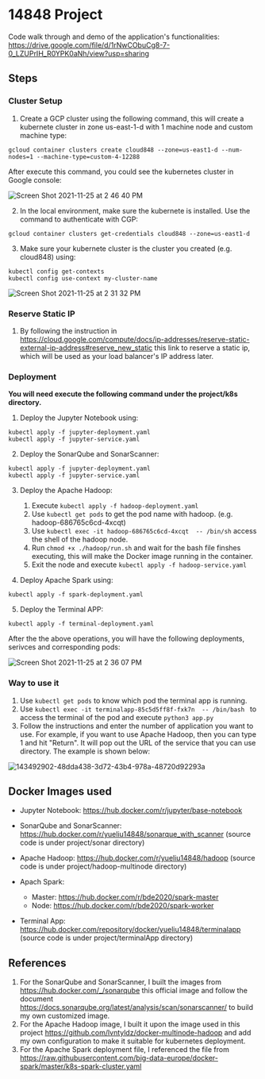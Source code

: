 # 14848 Project

Code walk through and demo of the application's functionalities: https://drive.google.com/file/d/1rNwCObuCg8-7-0_LZUPrIH_R0YPK0aNh/view?usp=sharing
## Steps

### Cluster Setup

1. Create a GCP cluster using the following command, this will create a kubernete cluster in zone us-east-1-d with 1 machine node and custom machine type:

```
gcloud container clusters create cloud848 --zone=us-east1-d --num-nodes=1 --machine-type=custom-4-12288
```
After execute this command, you could see the kubernetes cluster in Google console:

![Screen Shot 2021-11-25 at 2 46 40 PM](https://user-images.githubusercontent.com/53706052/143494467-7f71d0ff-f0c8-4036-8680-ae6010fd4132.png)

2. In the local environment, make sure the kubernete is installed. Use the command to authenticate with CGP:

```
gcloud container clusters get-credentials cloud848 --zone=us-east1-d
```

3. Make sure your kubernete cluster is the cluster you created (e.g. cloud848) using:

```
kubectl config get-contexts
kubectl config use-context my-cluster-name 
```
![Screen Shot 2021-11-25 at 2 31 32 PM](https://user-images.githubusercontent.com/53706052/143494046-c1bb05d0-5c32-4532-baa8-0a3520142452.png)


### Reserve Static IP

1. By following the instruction in https://cloud.google.com/compute/docs/ip-addresses/reserve-static-external-ip-address#reserve_new_static this link to reserve a static ip, which will be used as your load balancer's IP address later.

### Deployment

**You will need execute the following command under the project/k8s directory.**

1. Deploy the Jupyter Notebook using:

```
kubectl apply -f jupyter-deployment.yaml
kubectl apply -f jupyter-service.yaml
```

2. Deploy the SonarQube and SonarScanner:

```
kubectl apply -f jupyter-deployment.yaml
kubectl apply -f jupyter-service.yaml
```

3. Deploy the Apache Hadoop:
    1. Execute `kubectl apply -f hadoop-deployment.yaml`
    2. Use `kubectl get pods` to get the pod name with hadoop. (e.g. hadoop-686765c6cd-4xcqt)
    3. Use `kubectl exec -it hadoop-686765c6cd-4xcqt  -- /bin/sh` access the shell of the hadoop node.
    4. Run `chmod +x ./hadoop/run.sh` and wait for the bash file finshes executing, this will make the Docker image running in the container.
    5. Exit the node and execute `kubectl apply -f hadoop-service.yaml`

4. Deploy Apache Spark using:

```
kubectl apply -f spark-deployment.yaml
```

5. Deploy the Terminal APP:

```
kubectl apply -f terminal-deployment.yaml
```

After the the above operations, you will have the following deployments, serivces and corresponding pods:

![Screen Shot 2021-11-25 at 2 36 07 PM](https://user-images.githubusercontent.com/53706052/143493983-f2d366cd-9622-492c-950f-78ab6b14b1ff.png)

### Way to use it

1. Use `kubectl get pods` to know which pod the terminal app is running.
2. Use `kubectl exec -it terminalapp-85c5d5ff8f-fxk7n  -- /bin/bash ` to access the terminal of the pod and execute `python3 app.py`
3. Follow the instructions and enter the number of application you want to use. For example, if you want to use Apache Hadoop, then you can type 1 and hit "Return". It will pop out the URL of the service that you can use directory. The example is shown below:

![143492902-48dda438-3d72-43b4-978a-48720d92293a](https://user-images.githubusercontent.com/53706052/143493930-13189c39-d569-40e4-b804-2636425acc31.png)

## Docker Images used

- Jupyter Notebook: https://hub.docker.com/r/jupyter/base-notebook

- SonarQube and SonarScanner: https://hub.docker.com/r/yueliu14848/sonarque_with_scanner (source code is under project/sonar directory)

- Apache Hadoop: https://hub.docker.com/r/yueliu14848/hadoop (source code is under project/hadoop-multinode directory)

- Apach Spark:
    - Master: https://hub.docker.com/r/bde2020/spark-master
    - Node:  https://hub.docker.com/r/bde2020/spark-worker
- Terminal App: https://hub.docker.com/repository/docker/yueliu14848/terminalapp (source code is under project/terminalApp directory)

## References

1. For the SonarQube and SonarScanner, I built the images from https://hub.docker.com/_/sonarqube this official image and follow the document https://docs.sonarqube.org/latest/analysis/scan/sonarscanner/ to build my own customized image.
2. For the Apache Hadoop image, I built it upon the image used in this project https://github.com/lvntyldz/docker-multinode-hadoop and add my own configuration to make it suitable for kubernetes deployment.
3. For the Apache Spark deployment file, I referenced the file from https://raw.githubusercontent.com/big-data-europe/docker-spark/master/k8s-spark-cluster.yaml
